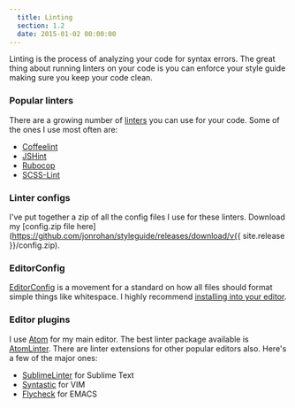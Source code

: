 ```yaml
---
  title: Linting
  section: 1.2
  date: 2015-01-02 00:00:00
---
```


Linting is the process of analyzing your code for syntax errors. The great thing about running linters on your code is you can enforce your style guide making sure you keep your code clean.

### Popular linters

There are a growing number of [linters](https://github.com/showcases/clean-code-linters) you can use for your code. Some of the ones I use most often are:

* [Coffeelint](http://www.coffeelint.org/)
* [JSHint](http://jshint.com/)
* [Rubocop](https://github.com/bbatsov/rubocop)
* [SCSS-Lint](https://github.com/brigade/scss-lint)

### Linter configs

I've put together a zip of all the config files I use for these linters. Download my [config.zip file here](https://github.com/jonrohan/styleguide/releases/download/v{{ site.release }}/config.zip).

### EditorConfig

[EditorConfig](http://editorconfig.org/) is a movement for a standard on how all files should format simple things like whitespace. I highly recommend [installing into your editor](http://editorconfig.org/#download).

### Editor plugins

I use [Atom](https://atom.io) for my main editor. The best linter package available is [AtomLinter](https://atom.io/users/AtomLinter). There are linter extensions for other popular editors also. Here's a few of the major ones:

* [SublimeLinter](http://www.sublimelinter.com/en/latest/) for Sublime Text
* [Syntastic](https://github.com/scrooloose/syntastic) for VIM
* [Flycheck](https://github.com/flycheck/flycheck) for EMACS
